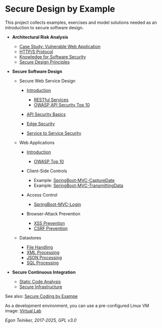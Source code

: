 # Secure Design by Example

This project collects examples, exercises and model solutions needed as an introduction to secure software design.

* **Architectural Risk Analysis**
  * [Case Study: Vulnerable Web Application](risk-analysis/VulnerableWebApplication/)
  * [HTTP/S Protocol](secure-design/https-protocol)
  * [Knowledge for Software Security](risk-analysis/knowledge-sw-security/README.md)
  * [Secure Design Principles](risk-analysis/secure-design-principles/README.md)

* **Secure Software Design**

  * Secure Web Service Design 
    * [Introduction](secure-design/web-services/introduction/)
      * [RESTful Services](secure-design/web-services/introduction/rest/README.md)
      * [OWASP API Security Top 10](secure-design/web-services/introduction/owasp/OWASP-API-Security-Top10.md)

    * [API Security Basics](secure-design/web-services/api-security-basics/)
    
    * [Edge Security](secure-design/web-services/edge-security/)
    
    * [Service to Service Security](secure-design/web-services/service-to-service/)

  * Web Applications
    * [Introduction](secure-design/web-applications/introduction/)
        * [OWASP Top 10](secure-design/web-applications/introduction/owasp/OWASP-Top10.md)
    
    * Client-Side Controls
      * Example: [SpringBoot-MVC-CaptureDate](secure-design/web-applications/client-side-controls/SpringBoot-MVC-CaptureData/)
      * Example: [SpringBoot-MVC-TransmittingData](secure-design/web-applications/client-side-controls/SpringBoot-MVC-TransmittingData/)

    * Access Control
      * [SpringBoot-MVC-Login](secure-design/web-applications/access-control/SpringBoot-MVC-Login/)

    * Browser-Attack Prevention
      * [XSS Prevention](secure-design/web-applications/browser-attack-prevention/xss-prevention/)
      * [CSRF Prevention](secure-design/web-applications/browser-attack-prevention/csrf-prevention/)

  * Datastores
    * [File Handling](secure-design/datastores/filesystem/)
    * [XML Processing](secure-design/datastores/xml/)
    * [JSON Processing](secure-design/datastores/json/)
    * [SQL Processing](secure-design/datastores/sql/)

* **Secure Continuous Integration**
  * [Static Code Analysis](secure-ci/static-code-analysis/)
  * [Secure Infrastructure](secure-ci/infrastructure/)

See also: 
[Secure Coding by Exampe](https://github.com/teiniker/teiniker-lectures-securecoding) 

As a development environment, you can use a pre-configured Linux VM image:
[Virtual Lab](https://drive.google.com/drive/folders/1AzsF4Mvh1HJ8k6OW5W5hQ5CF0HdqA51l)

*Egon Teiniker, 2017-2025, GPL v3.0*

